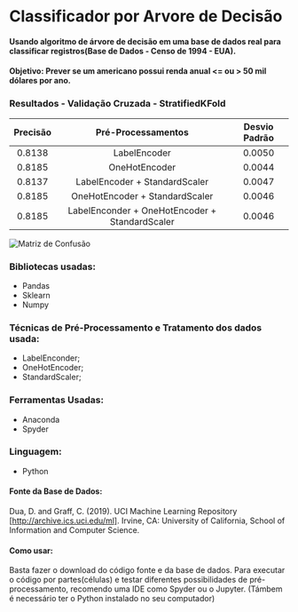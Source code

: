 # Classificador por Arvore de Decisão

#### Usando algoritmo de árvore de decisão em uma base de dados real para classificar registros(Base de Dados - Censo de 1994 - EUA).
#### Objetivo: Prever se um americano possui renda anual <= ou > 50 mil dólares por ano.

### Resultados - Validação Cruzada - StratifiedKFold
**Precisão** | **Pré-Processamentos** | **Desvio Padrão**
| :------: | :------: | :------: |
0.8138 | LabelEncoder | 0.0050
0.8185 | OneHotEncoder | 0.0044
0.8137 | LabelEncoder + StandardScaler | 0.0047
0.8185 | OneHotEncoder + StandardScaler | 0.0046
0.8185 | LabelEnconder + OneHotEncoder + StandardScaler | 0.0046

![Matriz de Confusão](Arvore-de-Decisao/imagens/matriz_final.JPG)

### Bibliotecas usadas:
- Pandas
- Sklearn
- Numpy

### Técnicas de Pré-Processamento e Tratamento dos dados usada:
- LabelEnconder;
- OneHotEncoder;
- StandardScaler;

### Ferramentas Usadas:
- Anaconda
- Spyder

### Linguagem:
- Python

#### Fonte da Base de Dados: 
Dua, D. and Graff, C. (2019). UCI Machine Learning Repository [http://archive.ics.uci.edu/ml]. Irvine, CA: University of California, School of Information and Computer Science.

#### Como usar:
Basta fazer o download do código fonte e da base de dados. Para executar o código por partes(células) e testar diferentes possibilidades de pré-processamento, recomendo uma IDE como Spyder ou o Jupyter. (Támbem é necessário ter o Python instalado no seu computador)
